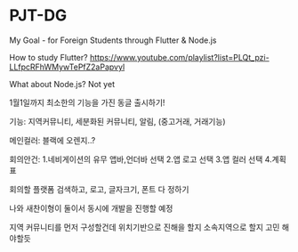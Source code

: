 # PJT-DG
My Goal - for Foreign Students through Flutter &amp; Node.js

How to study Flutter? https://www.youtube.com/playlist?list=PLQt_pzi-LLfpcRFhWMywTePfZ2aPapvyl

What about Node.js? Not yet

1월1일까지 최소한의 기능을 가진 동글 출시하기!

기능: 지역커뮤니티, 세분화된 커뮤니티, 알림, (중고거래, 거래기능)

메인컬러: 블랙에 오렌지..?

회의안건: 
1.네비게이션의 유무 앱바,언더바 선택
2.앱 로고 선택
3.앱 컬러 선택
4.계획표

회의할 플랫폼 검색하고, 로고, 글자크기, 폰트 다 정하기

나와 새찬이형이 둘이서 동시에 개발을 진행할 예정

지역 커뮤니티를 먼저 구성할건데 위치기반으로 진해을 할지 소속지역으로 할지 고민 해야할듯

